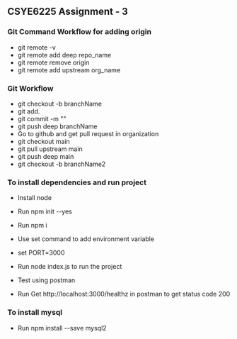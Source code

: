 ## CSYE6225 Assignment - 3

### Git Command Workflow for adding origin
- git remote -v
- git remote add deep repo_name
- git remote remove origin
- git remote add upstream org_name

### Git Workflow
- git checkout -b branchName
- git add.
- git commit -m ""
- git push deep branchName
- Go to github and get pull request in organization
- git checkout main
- git pull upstream main
- git push deep main
- git checkout -b branchName2

### To install dependencies and run project
- Install node
- Run npm init --yes
- Run npm i 


- Use set command to add environment variable
- set PORT=3000
- Run node index.js to run the project
- Test using postman
- Run Get http://localhost:3000/healthz in postman to get status code 200

### To install mysql 
- Run npm install --save mysql2

